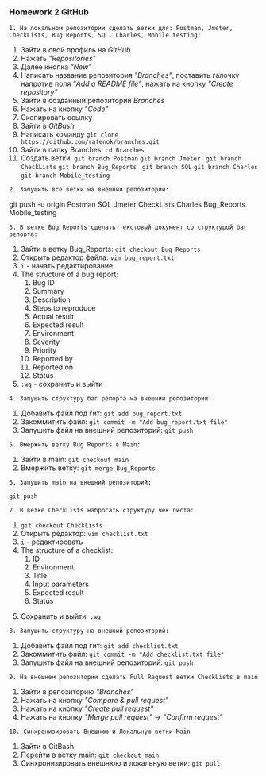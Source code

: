 ### Homework 2 GitHub
```
1. На локальном репозитории сделать ветки для: Postman, Jmeter, CheckLists, Bug Reports, SQL, Charles, Mobile testing:
```

1) Зайти в свой профиль на *GitHub*
2) Нажать *"Repositories"*
3) Далее кнопка *"New"*
4) Написать название репозитория *"Branches"*, поставить галочку напротив поля *"Add a README file"*, нажать на кнопку *"Create repository"*
5) Зайти в созданный репозиторий *Branches*
6) Нажать на кнопку *"Code"*
7) Скопировать ссылку
8) Зайти в *GitBash*
9) Написать команду `git clone https://github.com/ratenok/branches.git`
10) Зайти в папку Branches: `cd Branches`
11) Создать ветки: `git branch Postman`
    `git branch Jmeter`
   ` git branch CheckLists`
    `git branch Bug_Reports`
   ` git branch SQL`
    `git branch Charles`
    `git branch Mobile_testing`
  
```
2. Запушить все ветки на внешний репозиторий:
```
git push -u origin Postman SQL Jmeter CheckLists Charles Bug_Reports Mobile_testing

```
3. В ветке Bug Reports сделать текстовый документ со структурой баг репорта:
```
1) Зайти в ветку Bug_Reports: `git checkout Bug_Reports`
2) Открыть редактор файла: `vim bug_report.txt`
3) `i` - начать редактирование
4) The structure of a bug report: 
    1) Bug ID
    2) Summary
    3) Description
    4) Steps to reproduce
    5) Actual result
    6) Expected result
    7) Environment
    8) Severity
    9) Priority
    10) Reported by
    11) Reported on
    12) Status
5) `:wq` - сохранить и выйти 


```
4. Запушить структуру баг репорта на внешний репозиторий:
```
1) Добавить файл под гит: `git add bug_report.txt`
2) Закоммитить файл: `git commit -m "Add bug_report.txt file"`
3) Запушить файл на внешний репозиторий: `git push`

```
5. Вмержить ветку Bug Reports в Main:
```
1) Зайти в main: `git checkout main`
2) Вмержить ветку: `git merge Bug_Reports`

```
6. Запушить main на внешний репозиторий:
```
`git push`

```
7. В ветке CheckLists набросать структуру чек листа:
```

1) `git checkout CheckLists`
2) Открыть редактор: `vim checklist.txt`
3) `i` - редактировать
4) The structure of a checklist:
   1) ID
   2) Environment
   3) Title
   4) Input parameters
   5) Expected result
   6) Status 

5. Сохранить и выйти: `:wq`

```
8. Запушить структуру на внешний репозиторий:
```
1) Добавить файл под гит: `git add checklist.txt`
2) Закоммитить файл: `git commit -m "Add checklist.txt file"`
3) Запушить файл на внешний репозиторий: `git push`

```
9. На внешнем репозитории сделать Pull Request ветки CheckLists в main
```

1) Зайти в репозиторию *"Branches"*
2) Нажать на кнопку *"Compare & pull request"*
3) Нажать на кнопку *"Create pull request"*
4) Нажать на кнопку *"Merge pull request"* -> *"Confirm request"*

```
10. Синхронизировать Внешнюю и Локальную ветки Main
```
1) Зайти в GitBash
2) Перейти в ветку main: `git checkout main`
2) Синхронизировать внешнюю и локальную ветки: `git pull`







